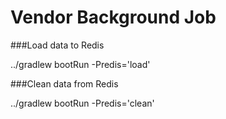 # Vendor Background Job

###Load data to Redis

../gradlew bootRun -Predis='load'


###Clean data from Redis


../gradlew bootRun -Predis='clean'



